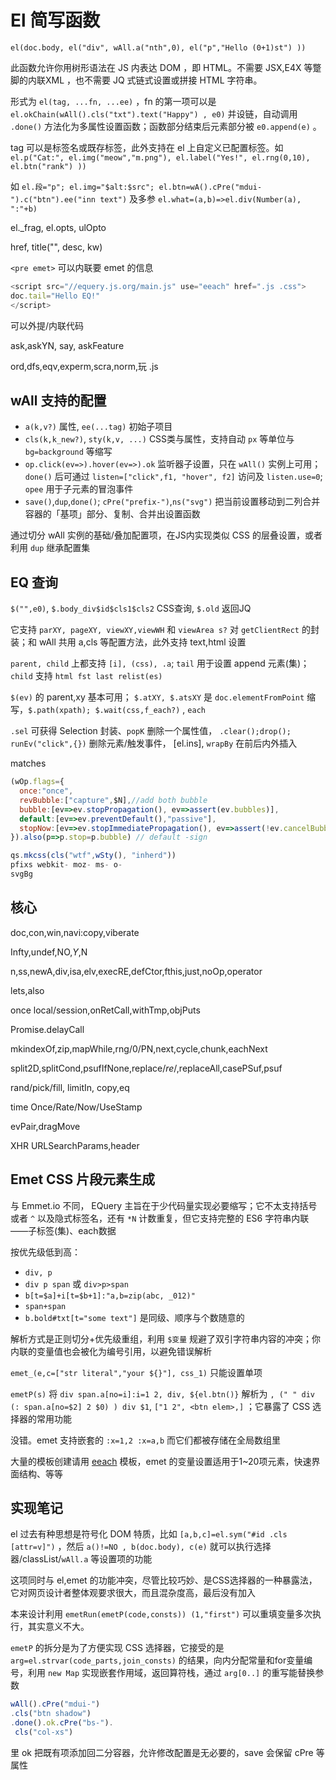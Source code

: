 # El 简写函数

`el(doc.body, el("div", wAll.a("nth",0), el("p","Hello (0+1)st") ))`

此函数允许你用树形语法在 JS 内表达 DOM ，即 HTML。不需要 JSX,E4X 等蹩脚的内联XML ，也不需要 JQ 式链式设置或拼接 HTML 字符串。

形式为 `el(tag, ...fn, ...ee)` ，fn 的第一项可以是 `el.okChain(wAll().cls("txt").text("Happy") , e0)` 并设链，自动调用 `.done()` 方法化为多属性设置函数；函数部分结束后元素部分被 `e0.append(e)` 。

tag 可以是标签名或既存标签，此外支持在 el 上自定义已配置标签。如 `el.p("Cat:", el.img("meow","m.png"), el.label("Yes!", el.rng(0,10), el.btn("rank") )) `

如 `el.段="p"; el.img="$alt:$src"; el.btn=wA().cPre("mdui-").c("btn").ee("inn text")` 及多参 `el.what=(a,b)=>el.div(Number(a), ":"+b)`

el._frag, el.opts, ulOpto

href, title("", desc, kw)

`<pre emet>` 可以内联要 emet 的信息

```js
<script src="//equery.js.org/main.js" use="eeach" href=".js .css">
doc.tail="Hello EQ!"
</script>
```

可以外提/内联代码

ask,askYN, say, askFeature

ord,dfs,eqv,experm,scra,norm,玩 .js

## wAll 支持的配置

- `a(k,v?)` 属性, `ee(...tag)` 初始子项目
- `cls(k,k_new?)`, `sty(k,v, ...)` CSS类与属性，支持自动 `px` 等单位与 `bg=background` 等缩写
- `op.click(ev=>).hover(ev=>).ok` 监听器子设置，只在 `wAll()` 实例上可用；`done()` 后可通过 `listen=["click",f1, "hover", f2]` 访问及 `listen.use=0`; `opee` 用于子元素的冒泡事件
- `save()`,`dup`,`done()`; `cPre("prefix-")`,`ns("svg")` 把当前设置移动到二列合并容器的「基项」部分、复制、合并出设置函数

通过切分 wAll 实例的基础/叠加配置项，在JS内实现类似 CSS 的层叠设置，或者利用 `dup` 继承配置集

## EQ 查询

`$("",e0)`, `$.body_div$id$cls1$cls2` CSS查询, `$.old` 返回JQ

它支持 `parXY, pageXY, viewXY,viewWH` 和 `viewArea s?` 对 `getClientRect` 的封装；和 wAll 共用 a,cls 等配置方法，此外支持 text,html 设置

`parent, child` 上都支持 `[i], (css), .a`; `tail` 用于设置 append 元素(集)；`child` 支持 `html fst last relist(es)`

`$(ev)` 的 parent,xy 基本可用； `$.atXY, $.atsXY` 是 `doc.elementFromPoint` 缩写，`$.path(xpath); $.wait(css,f_each?)` , `each`

`.sel` 可获得 Selection 封装、`popK` 删除一个属性值， `.clear();drop(); runEv("click",{})` 删除元素/触发事件， [el.ins], `wrapBy` 在前后内外插入

matches

```js
(wOp.flags={
  once:"once",
  revBubble:["capture",$N],//add both bubble
  bubble:[ev=>ev.stopPropagation(), ev=>assert(ev.bubbles)],
  default:[ev=>ev.preventDefault(),"passive"],
  stopNow:[ev=>ev.stopImmediatePropagation(), ev=>assert(!ev.cancelBubble)],
}).also(p=>p.stop=p.bubble) // default -sign

qs.mkcss(cls("wtf",wSty(), "inherd"))
pfixs webkit- moz- ms- o-
svgBg
```

## 核心

doc,con,win,navi:copy,viberate

Infty,undef,NO,$Y,$N

n,ss,newA,div,isa,elv,execRE,defCtor,fthis,just,noOp,operator

lets,also

once local/session,onRetCall,withTmp,objPuts

Promise.delayCall

mkindexOf,zip,mapWhile,rng/0/PN,next,cycle,chunk,eachNext

split2D,splitCond,psufIfNone,replace/*re*/,replaceAll,casePSuf,psuf

rand/pick/fill, limitIn, copy,eq

time Once/Rate/Now/UseStamp

evPair,dragMove

XHR URLSearchParams,header

## Emet CSS 片段元素生成

与 Emmet.io 不同， EQuery 主旨在于少代码量实现必要缩写；它不太支持括号或者 `^` 以及隐式标签名，还有 `*N` 计数重复，但它支持完整的 ES6 字符串内联——子标签(集)、each数据

按优先级低到高：

- `div, p`
- `div p span` 或 `div>p>span`
- `b[t=$a]+i[t=$b+1]:"a,b=zip(abc, _012)"`
- `span+span`
- `b.bold#txt[t="some text"]` 是同级、顺序与个数随意的

解析方式是正则切分+优先级重组，利用 `$变量` 规避了双引字符串内容的冲突；你内联的变量值也会被化为编号引用，以避免错误解析

`emet_(e,c=["str literal","your ${}"], css_1)` 只能设置单项

`emetP(s)` 将 `div span.a[no=i]:i=1 2, div, ${el.btn()}` 解析为 `, (" " div (: span.a[no=$2] 2 $0) ) div $1`, `["1 2", <btn elem>,]` ；它暴露了 CSS 选择器的常用功能

没错。emet 支持嵌套的 `:x=1,2 :x=a,b` 而它们都被存储在全局数组里

大量的模板创建请用 [eeach](eeach.md) 模板，emet 的变量设置适用于1~20项元素，快速界面结构、等等

## 实现笔记

el 过去有种思想是符号化 DOM 特质，比如 `[a,b,c]=el.sym("#id .cls [attr=v]")` ，然后 `a()!=NO , b(doc.body), c(e)` 就可以执行选择器/classList/`wAll.a` 等设置项的功能

这项同时与 el,emet 的功能冲突，尽管比较巧妙、是CSS选择器的一种暴露法，它对网页设计者整体观要求很大，而且混杂度高，最后没有加入

本来设计利用 `emetRun(emetP(code,consts)) (1,"first")` 可以重填变量多次执行，其实意义不大。

`emetP` 的拆分是为了方便实现 CSS 选择器，它接受的是 `arg=el.strvar(code_parts,join_consts)` 的结果，向内分配常量和for变量编号，利用 `new Map` 实现嵌套作用域，返回算符栈，通过 `arg[0..]` 的重写能替换参数

```js
wAll().cPre("mdui-")
.cls("btn shadow")
.done().ok.cPre("bs-").
 cls("col-xs")
```

里 ok 把既有项添加回二分容器，允许修改配置是无必要的，save 会保留 cPre 等属性
